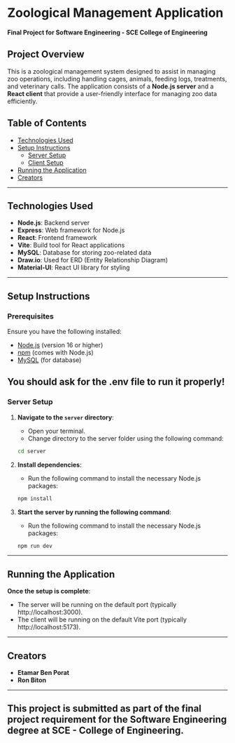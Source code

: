 # Zoological Management Application

**Final Project for Software Engineering - SCE College of Engineering**

## Project Overview

This is a zoological management system designed to assist in managing zoo operations, including handling cages, animals, feeding logs, treatments, and veterinary calls. The application consists of a **Node.js server** and a **React client** that provide a user-friendly interface for managing zoo data efficiently.

## Table of Contents

- [Technologies Used](#technologies-used)
- [Setup Instructions](#setup-instructions)
  - [Server Setup](#server-setup)
  - [Client Setup](#client-setup)
- [Running the Application](#running-the-application)
- [Creators](#creators)

---

## Technologies Used

- **Node.js**: Backend server
- **Express**: Web framework for Node.js
- **React**: Frontend framework
- **Vite**: Build tool for React applications
- **MySQL**: Database for storing zoo-related data
- **Draw.io**: Used for ERD (Entity Relationship Diagram)
- **Material-UI**: React UI library for styling

---

## Setup Instructions

### Prerequisites

Ensure you have the following installed:

- [Node.js](https://nodejs.org/) (version 16 or higher)
- [npm](https://www.npmjs.com/) (comes with Node.js)
- [MySQL](https://www.mysql.com/) (for database)

## You should ask for the .env file to run it properly!

### Server Setup

1. **Navigate to the `server` directory**:
   - Open your terminal.
   - Change directory to the server folder using the following command:
   
   ```bash
   cd server
   ```
   
2. **Install dependencies**:
   - Run the following command to install the necessary Node.js packages:
   
   ```bash
   npm install
   ```   
   
3. **Start the server by running the following command**:
   - Run the following command to install the necessary Node.js packages:
   
   ```bash
   npm run dev
   ```   

   


 ---
 
## Running the Application
  **Once the setup is complete**:
  
- The server will be running on the default port (typically http://localhost:3000).
- The client will be running on the default Vite port (typically http://localhost:5173).
	
 ---
 
## Creators
 
- **Etamar Ben Porat**
- **Ron Biton**
	
 ---
This project is submitted as part of the final project requirement for the Software Engineering degree at SCE - College of Engineering.
 ---